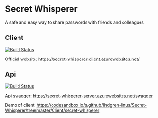 # Secret Whisperer

A safe and easy way to share passwords with friends and colleagues

## Client

[![Build Status](https://dev.azure.com/lindgrenlinus/Secret%20Whisperer/_apis/build/status/Secret-Whisperer-Client?branchName=master)](https://dev.azure.com/lindgrenlinus/Secret%20Whisperer/_build/latest?definitionId=2&branchName=master)

Official website: https://secret-whisperer-client.azurewebsites.net/

## Api

[![Build Status](https://dev.azure.com/lindgrenlinus/Secret%20Whisperer/_apis/build/status/Secret%20Whisperer-Server?branchName=master)](https://dev.azure.com/lindgrenlinus/Secret%20Whisperer/_build/latest?definitionId=3&branchName=master)

Api swagger: https://secret-whisperer-server.azurewebsites.net/swagger


Demo of client: https://codesandbox.io/s/github/lindgren-linus/Secret-Whisperer/tree/master/Client/secret-whisperer
